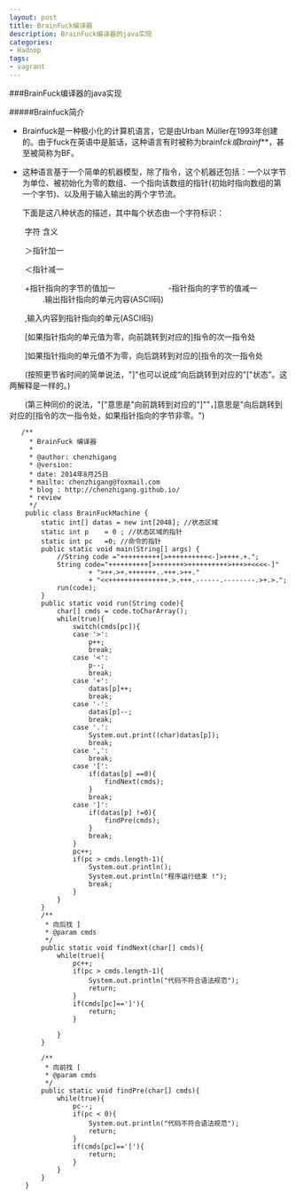 ```yaml
---
layout: post
title: BrainFuck编译器
description: BrainFuck编译器的java实现
categories:
- Hadoop 
tags:
- vagrant
---
```



###BrainFuck编译器的java实现

#####Brainfuck简介
+ Brainfuck是一种极小化的计算机语言，它是由Urban Müller在1993年创建的。由于fuck在英语中是脏话，这种语言有时被称为brainf*ck或brainf***，甚至被简称为BF。

+ 这种语言基于一个简单的机器模型，除了指令，这个机器还包括：一个以字节为单位、被初始化为零的数组、一个指向该数组的指针(初始时指向数组的第一个字节)、以及用于输入输出的两个字节流。

    下面是这八种状态的描述，其中每个状态由一个字符标识：
    
　　字符 含义 
  
　　＞指针加一 
  
　　＜指针减一 
  
　　+指针指向的字节的值加一 
　　
　　
　　-指针指向的字节的值减一 
　　
　　.输出指针指向的单元内容(ASCII码) 
  
　　,输入内容到指针指向的单元(ASCII码) 
  
  
　　[如果指针指向的单元值为零，向前跳转到对应的]指令的次一指令处 
  
　　]如果指针指向的单元值不为零，向后跳转到对应的[指令的次一指令处 
  
　　(按照更节省时间的简单说法，"]"也可以说成“向后跳转到对应的"["状态”。这两解释是一样的。)
  
　　(第三种同价的说法，"["意思是"向前跳转到对应的"]""，]意思是"向后跳转到对应的[指令的次一指令处，如果指针指向的字节非零。")


       /**
         * BrainFuck 编译器
         *
         * @author: chenzhigang
         * @version:
         * date: 2014年8月25日
         * mailto: chenzhigang@foxmail.com
         * blog : http://chenzhigang.github.io/
         * review 
         */
        public class BrainFuckMachine {
            static int[] datas = new int[2048]; //状态区域
            static int p	= 0 ; //状态区域的指针
            static int pc 	=0; //命令的指针
            public static void main(String[] args) {
                //String code ="++++++++++[>++++++++++<-]>++++.+.";
                String code="++++++++++[>+++++++>++++++++++>+++>+<<<<-]"
                        + ">++.>+.+++++++..+++.>++."
                        + "<<+++++++++++++++.>.+++.------.--------.>+.>.";
                run(code);
            }
            public static void run(String code){
                char[] cmds = code.toCharArray();
                while(true){
                    switch(cmds[pc]){
                    case '>':
                        p++;
                        break;
                    case '<':
                        p--;
                        break;
                    case '+':
                        datas[p]++;
                        break;
                    case '-':
                        datas[p]--;
                        break;
                    case '.':
                        System.out.print((char)datas[p]);
                        break;
                    case ',':
                        break;
                    case '[':
                        if(datas[p] ==0){
                            findNext(cmds);
                        }
                        break;
                    case ']':
                        if(datas[p] !=0){
                            findPre(cmds);
                        }
                        break;
                    }
                    pc++;
                    if(pc > cmds.length-1){
                        System.out.println();
                        System.out.println("程序运行结束 !");
                        break;
                    }
                }
            }
            /**
             * 向后找 ]
             * @param cmds
             */
            public static void findNext(char[] cmds){
                while(true){
                    pc++;
                    if(pc > cmds.length-1){
                        System.out.println("代码不符合语法规范");
                        return;
                    }
                    if(cmds[pc]==']'){
                        return;
                    }

                }
            }

            /**
             * 向前找 [ 
             * @param cmds
             */
            public static void findPre(char[] cmds){
                while(true){
                    pc--;
                    if(pc < 0){
                        System.out.println("代码不符合语法规范");
                        return;
                    }
                    if(cmds[pc]=='['){
                        return;
                    }
                }
            }
        }

